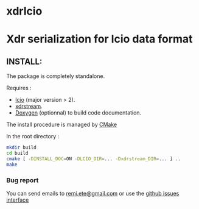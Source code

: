 # xdrlcio
# Xdr serialization for lcio data format

## INSTALL:

The package is completely standalone.

Requires :
* [lcio](lcio.desy.de) (major version > 2).
* [xdrstream](https://github.com/rete/xdrstream).
* [Doxygen](www.doxygen.org) (optionnal) to build code documentation.  

The install procedure is managed by [CMake](http://cmake.org)

In the root directory :

```bash
mkdir build
cd build
cmake [ -DINSTALL_DOC=ON -DLCIO_DIR=... -Dxdrstream_DIR=... ] ..
make
```

### Bug report

You can send emails to <remi.ete@gmail.com>
or use the [github issues interface](https://github.Com/rete/xdrlcio/issues)
